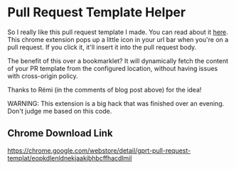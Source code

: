 # Pull Request Template Helper

So I really like this pull request template I made. You can read about it
[here](http://quickleft.com/blog/pull-request-templates-make-code-review-easier).
This chrome extension pops up a little icon in your url bar when you're on a
pull request. If you click it, it'll insert it into the pull request body.

The benefit of this over a bookmarklet? It will dynamically fetch the content
of your PR template from the configured location, without having issues with
cross-origin policy.

Thanks to Rémi (in the comments of blog post above) for the idea!

WARNING: This extension is a big hack that was finished over an evening. Don't
judge me based on this code.

## Chrome Download Link
https://chrome.google.com/webstore/detail/gprt-pull-request-templat/eopkdlenldnekjaakjbhbcffhacdlmil
